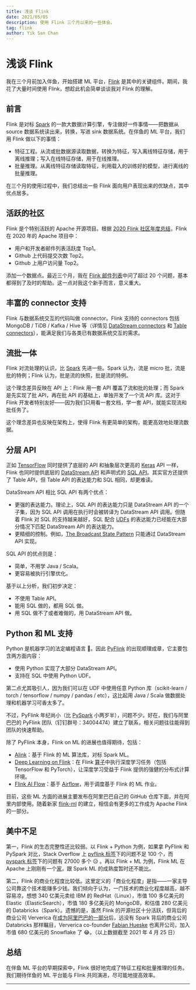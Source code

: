 ```yaml
---
title: 浅谈 Flink
date: 2021/05/05
description: 使用 Flink 三个月以来的一些体会。
tag: flink
author: Yik San Chan
---
```


# 浅谈 Flink

我在三个月前加入伴鱼，开始搭建 ML 平台，[Flink](https://flink.apache.org/) 是其中的关键组件。期间，我花了大量时间使用 Flink，想趁此机会简单谈谈我对 Flink 的理解。

## 前言

Flink 是对标 [Spark](https://spark.apache.org/) 的一款大数据计算引擎，专注做好一件事情——把数据从 source 数据系统读出来，转换，写进 sink 数据系统。在伴鱼的 ML 平台，我们用 Flink 做以下的事情：

- 特征工程。从流或批数据源读取数据，转换为特征，写入离线特征存储，用于离线推理；写入在线特征存储，用于在线推理。
- 批量推理。从离线特征存储读取特征，利用载入的训练好的模型，进行离线的批量推理。

在三个月的使用过程中，我们总结出一些 Flink 面向用户表现出来的优缺点，其中优点居多。

## 活跃的社区

Flink 是个特别活跃的 Apache 开源项目。根据 [2020 Flink 社区年度总结](https://segmentfault.com/a/1190000039037343)，Flink 在 2020 年的 Apache 项目中：

- 用户和开发者邮件列表活跃度 Top1。
- Github 上代码提交次数 Top2。
- Github 上用户访问量 Top2。

添加一个数据点。最近三个月，我在 [Flink 邮件列表](http://apache-flink-user-mailing-list-archive.2336050.n4.nabble.com/)中问了超过 20 个问题，基本都得到了及时的帮助。这一点对我这个新手而言，意义重大。

## 丰富的 connector 支持

Flink 与数据系统交互的代码叫做 connector。Flink 支持的 connectors 包括 MongoDB / TiDB / Kafka / Hive 等（详情见 [DataStream connectors](https://ci.apache.org/projects/flink/flink-docs-stable/dev/connectors/) 和 [Table connectors](https://ci.apache.org/projects/flink/flink-docs-stable/dev/table/connectors/#supported-connectors)），能满足我们与各类已有数据系统交互的需求。

## 流批一体

Flink 对流处理的认识，比 [Spark](https://spark.apache.org/) 先进一些。Spark 认为，流是 micro 批，流是批的特例；Flink 认为，批是流的快照，批是流的特例。

这个理念差异反映在 API 上：Flink 用一套 API 覆盖了流和批的处理；而 Spark 是先实现了批 API，再在批 API 的基础上，单独开发了一个流 API 库。这对于 Flink 开发者特别友好——因为我们只用看一套文档，学一套 API，就能实现流和批任务了。

这个理念差异也反映在架构上，使得 Flink 有更简单的架构，能更高效地处理流数据。

## 分层 API

正如 [TensorFlow](https://www.tensorflow.org/) 同时提供了底层的 API 和抽象层次更高的 [Keras](https://keras.io/) API 一样，Flink 也同时提供底层的 [DataStream API](https://ci.apache.org/projects/flink/flink-docs-stable/dev/datastream_api.html) 和声明式的 [SQL API](https://ci.apache.org/projects/flink/flink-docs-release-1.12/dev/table/)。其实官方还提供了 Table API，但 Table API 的表达能力和 SQL 相同，却更难读。

DataStream API 相比 SQL API 有两个优点：

- 更强的表达能力。理论上，SQL API 的表达能力只是 DataStream API 的一个子集，因为 SQL API 调用在执行时会被转译为 DataStream API 调用。但随着 Flink 对 SQL 的支持越来越好，SQL 配合 [UDFs](https://ci.apache.org/projects/flink/flink-docs-stable/dev/table/functions/udfs.html) 的表达能力已经能在大部分情况下匹配 DataStream API 的表达能力。
- 更精细的控制。例如，[The Broadcast State Pattern](https://ci.apache.org/projects/flink/flink-docs-release-1.12/dev/stream/state/broadcast_state.html) 只能通过 DataStream API 实现。

SQL API 的优点则是：

- 简单，不用学 Java / Scala。
- 更容易被执行引擎优化。

基于以上分析，我们初步决定：

- 不使用 Table API。
- 能用 SQL 做的，都用 SQL 做。
- 用 SQL 做不了或者难做的，用 DataStream API 做。

## Python 和 ML 支持

Python 是机器学习的法定编程语言 🐶。因此 [PyFlink](https://ci.apache.org/projects/flink/flink-docs-release-1.12/dev/python/) 的出现顺理成章，它主要包含两方面内容：

- 使用 Python 实现了大部分 DataStream API。
- 支持在 SQL 中使用 Python UDF。

第二点尤其吸引人，因为我们可以在 UDF 中使用任意 Python 库（scikit-learn / torch / tensorflow / numpy / pandas / etc），这比起用 Java / Scala 做数据处理和机器学习可香太多了。

不过，PyFlink 年纪尚小（比 [PySpark](https://spark.apache.org/docs/latest/api/python/index.html) 小两岁半），问题不少。好在，我们与阿里巴巴的 PyFlink 团队（钉钉群号：34004474）建立了联系，相关问题往往能得到团队的快速帮助。

除了 PyFlink 本身，Flink on ML 的进展也值得期待，包括：

- [Alink](https://github.com/alibaba/Alink)：基于 Flink 的 ML 算法库，对标 Spark ML。
- [Deep Learning on Flink](https://github.com/alibaba/flink-ai-extended/tree/master/deep-learning-on-flink)：在 Flink [算子](https://ci.apache.org/projects/flink/flink-docs-release-1.13/docs/dev/datastream/operators/overview/)中执行深度学习任务（包括 TensorFlow 和 PyTorch），让深度学习受益于 Flink 提供的强健的分布式计算环境。
- [Flink AI Flow](https://github.com/alibaba/flink-ai-extended/tree/master/flink-ai-flow)：基于 [Airflow](http://airflow.apache.org/)，用于调度基于 Flink 的 ML 作业。

目前，这些 ML 方面的进展主要发布在阿里巴巴自己的 GitHub 仓库下面，并在阿里内部使用。随着新家 [flink-ml](https://github.com/apache/flink-ml) 的建立，相信会有更多的工作成为 Apache Flink 的一部分。

## 美中不足

第一，Flink 的生态完整性还比较弱。以 Flink + Python 为例，如果拿 PyFlink 和 PySpark 对比，Stack Overflow 上 [pyflink 标签](https://stackoverflow.com/questions/tagged/pyflink)下的问题不足 100 个，而 [pyspark 标签](https://stackoverflow.com/questions/tagged/pyspark)下的问题有 27000 多个 😥 。再以 Flink + ML 为例，Flink ML 在 Apache 上刚刚有一个[家](https://github.com/apache/flink-ml)，跟 Spark ML 的成熟度暂时还不能比。

第二，Flink 的商业化程度比较低。这里定义的「商业化程度」是指——一家主导公司靠这个技术能赚多少钱。我们倾向于认为，一门技术的商业化程度越高，越不容易凉，想想 340 亿美元卖给 IBM 的 RedHat（Linux），市值 100 多亿美元的 Elastic（ElasticSearch），市值 180 多亿美元的 MongoDB，和估值 280 亿美元的 Databricks（Spark）。遗憾的是，虽然 Flink 的开源社区十分活跃，但背后的商业公司 Ververica 在[成为阿里巴巴的一部分](https://techcrunch.com/2019/01/08/alibaba-data-artisans/)后，远没有 Spark 背后的商业公司 Databricks 那样瞩目，Ververica co-founder [Fabian Hueske](https://github.com/fhueske) 也离开公司，加入市值 680 亿美元的 Snowflake 了 😂。（以上数据截至 2021 年 4 月 25 日）

## 总结

在伴鱼 ML 平台的早期探索中，Flink 很好地完成了特征工程和批量推理的任务。我们期待伴鱼的 ML 平台能与 Flink 共同演进，尽可能地提高效率。

---
